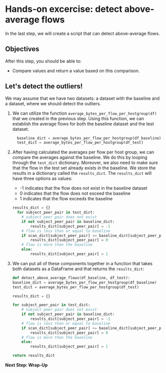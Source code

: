 # Hands-on excercise: detect above-average flows
In the last step, we will create a script that can detect above-average flows. 

## Objectives

After this step, you should be able to:
* Compare values and return a value based on this comparison. 

## Let's detect the outliers!

We may assume that we have two datasets: a dataset with the baseline and a dataset, where we should detect the outliers. 

1. We can utilize the function `average_bytes_per_flow_per_hostgroup(df)` that we created in the previous step. Using this function, we can establish the average flows for both the baseline dataset and the test dataset. 

    ```python
      baseline_dict = average_bytes_per_flow_per_hostgroup(df_baseline)
      test_dict = average_bytes_per_flow_per_hostgroup(df_test)
    ```
2. After having calculated the averages per flow per host group, we can compare the averages against the baseline. We do this by looping through the `test_dict` dictionary. Moreover, we also need to make sure that the flow in the test set already exists in the baseline. We store the results in a dictionary called the `results_dict`. The `results_dict` will have three options as values:
    * -1 indicates that the flow does not exist in the baseline dataset
    * 0 indicates that the flow does not exceed the baseline
    * 1 indicates that the flow exceeds the baseline

    ```python
    results_dict = {}
      for subject_peer_pair in test_dict:
        # subject peer pair does not exist
        if not subject_peer_pair in baseline_dict:
            results_dict[subject_peer_pair] = -1
        # flow is less than or equal to baseline
        if scan_dict[subject_peer_pair] <= baseline_dict[subject_peer_pair]:
            results_dict[subject_peer_pair] = 0 
        # flow is more than the baseline
        else:
            results_dict[subject_peer_pair] = 1
      ```

3. We can put all of these components together in a function that takes both datasets as a DataFrame and that returns the `results_dict`: 

    ```python
    def detect_above_average_flows(df_baseline, df_test):
    baseline_dict = average_bytes_per_flow_per_hostgroup(df_baseline)
    test_dict = average_bytes_per_flow_per_hostgroup(df_test)

    results_dict = {}

    for subject_peer_pair in test_dict:
        # subject peer pair does not exist
        if not subject_peer_pair in baseline_dict:
            results_dict[subject_peer_pair] = -1
        # flow is less than or equal to baseline
        if scan_dict[subject_peer_pair] <= baseline_dict[subject_peer_pair]:
            results_dict[subject_peer_pair] = 0 
        # flow is more than the baseline
        else:
            results_dict[subject_peer_pair] = 1

    return results_dict
    ```

    

**Next Step: Wrap-Up**